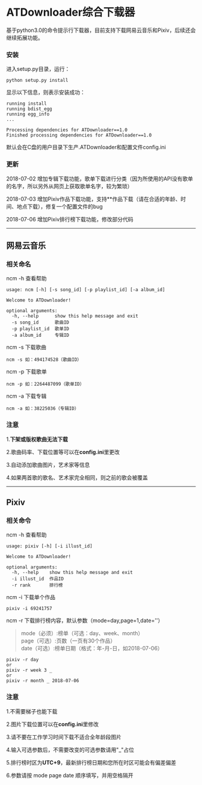 # ATDownloader综合下载器

基于python3.0的命令提示行下载器，目前支持下载网易云音乐和Pixiv，后续还会继续拓展功能。

### 安装
进入setup.py目录，运行：  

`python setup.py install`

显示以下信息，则表示安装成功：  

```
running install
running bdist_egg
running egg_info
...

Processing dependencies for ATDownloader==1.0
Finished processing dependencies for ATDownloader==1.0
```

默认会在C盘的用户目录下生产.ATDownloader和配置文件config.ini

### 更新
2018-07-02 增加专辑下载功能，歌单下载进行分类（因为所使用的API没有歌单的名字，所以另外从网页上获取歌单名字，较为繁琐）

2018-07-03 增加Pixiv作品下载功能，支持**作品下载（请在合适的年龄、时间、地点下载），修复一个配置文件的bug

2018-07-06 增加Pixiv排行榜下载功能，修改部分代码

***

## 网易云音乐

### 相关命名

ncm -h 查看帮助 

```
usage: ncm [-h] [-s song_id] [-p playlist_id] [-a album_id]

Welcome to ATDownloader!

optional arguments:
  -h, --help      show this help message and exit
  -s song_id      歌曲ID
  -p playlist_id  歌单ID
  -a album_id     专辑ID
```

ncm -s  下载歌曲  

`ncm -s 如：494174528（歌曲ID）`

ncm -p  下载歌单  

`ncm -p 如：2264487099（歌单ID）`

ncm -a  下载专辑 

`ncm -a 如：38225036（专辑ID）`

### 注意

1.**下架或版权歌曲无法下载**  

2.歌曲码率、下载位置等可以在**config.ini**里更改  

3.自动添加歌曲图片，艺术家等信息

4.如果两首歌的歌名、艺术家完全相同，则之前的歌会被覆盖

***

## Pixiv

### 相关命令

ncm -h 查看帮助

```
usage: pixiv [-h] [-i illust_id]

Welcome to ATDownloader!

optional arguments:
  -h, --help    show this help message and exit
  -i illust_id  作品ID
  -r rank       排行榜
```

ncm -i 下载单个作品

`pixiv -i 69241757`

ncm -r 下载排行榜内容，默认参数（mode=day,page=1,date=''） 
>mode（必须）:榜单（可选：day、week、month）  
>page（可选）:页数（一页有30个作品）  
>date（可选）:榜单日期（格式：年-月-日，如2018-07-06）

```
pixiv -r day
or
pixiv -r week 3 _
or
pixiv -r month _ 2018-07-06
```


### 注意
1.不需要梯子也能下载

2.图片下载位置可以在**config.ini**里修改

3.请不要在工作学习时间下载不适合全年龄段图片

4.输入可选参数后，不需要改变的可选参数请用"_"占位  

5.排行榜时区为**UTC+9**，最新排行榜日期和您所在时区可能会有偏差偏差

6.参数请按 mode page date 顺序填写，并用空格隔开 
